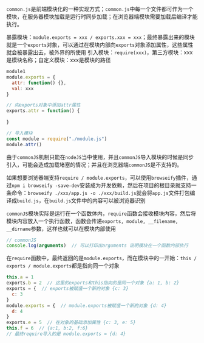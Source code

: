 `common.js`是前端模块化的一种实现方式；`common.js`中每一个文件都可作为一个模块，在服务器模块加载是运行时同步加载；在浏览器端模块需要加载后编译才能执行。

暴露模块：`module.exports = xxx / exports.xxx = xxx`；最终暴露出来的模块就是一个`exports`对象，可以通过在模块内部向`exports`对象添加属性，这些属性就会被暴露出去，被外界的所使用
引入模块：`require(xxx)`，第三方模块：xxx是模块名称；自定义模块：xxx是模块的路径

```javascript
module1
module.exports = {
  attr: function() {},
  val: xxx
}

// 向exports对象中添加attr属性
exports.attr = function() {
  
}

// 导入模块
const module = require("./module.js")
module.attr()
```

由于`commonJS`机制只能在`nodeJS`当中使用，并且`commonJS`导入模块的时候是同步引入，可能会造成加载堵塞的情况；并且在浏览器端`commonJS`是不支持的。

如果想要浏览器端支持`require / module.exports`，可以使用`browseify`插件，通过`npm i browseify -save-dev`安装成为开发依赖，然后在项目的根目录就支持一条命令：`browseify ./xxx/app.js -o ./xxx/build.js`就会将`app.js`文件打包编译成`build.js`，在`build.js`文件中的内容可以被浏览器识别

`commonJS`模块实际是运行在一个函数体内，`require`函数会接收模块内容，然后将模块内容放入一个执行函数，函数会传递`exports, module, __filename, __dirname`参数，这样也就可以在模块内部使用

```javascript
// commonJS
console.log(arguments)  // 可以打印出arguments 说明模块在一个函数内部执行
```

在`require`函数中，最终返回的是`module.exports`，而在模块中的一开始：`this / exports / module.exports`都是指向同一个对象

```javascript
this.a = 1
exports.b = 2  // 这里的exports和this指向的是同一个对象 {a: 1, b: 2}
exports = {  // exports被赋值一个新的对象 {c: 3}
  c: 3
}
module.exports = {  // module.exports被赋值一个新的对象 {d: 4}
  d: 4
}
exports.e = 5  // 在对象的基础添加属性 {c: 3, e: 5}
this.f = 6  // {a:1, b:2, f:6}
// 最终require导入的是 module.exports = {d: 4}
```

